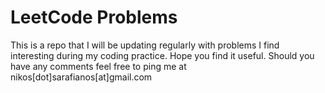 # LeetCode Problems

This is a repo that I will be updating regularly with problems I find interesting during my coding practice. Hope you find it useful. Should you have any comments feel free to ping me at nikos[dot]sarafianos[at]gmail.com
